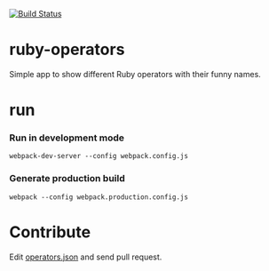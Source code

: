 [![Build Status][travis-image]][travis-url]

ruby-operators
==============
Simple app to show different Ruby operators with their funny names.

run
===

### Run in development mode
```
webpack-dev-server --config webpack.config.js
```

### Generate production build
```
webpack --config webpack.production.config.js
```


Contribute
==========
Edit [operators.json](https://github.com/anildigital/ruby-operators/blob/master/app/config/operators.json) and send pull request.


[travis-image]: https://api.travis-ci.org/anildigital/ruby-operators.svg?branch=master
[travis-url]: https://travis-ci.org/anildigital/ruby-operator
